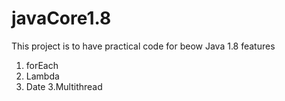 # javaCore1.8
This project is to have practical code for beow Java 1.8 features
1. forEach   
2. Lambda 
2. Date
3.Multithread
